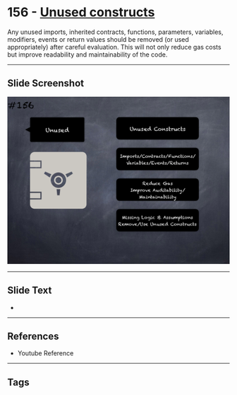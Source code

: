 # 156 - [Unused constructs](Unused%20constructs.md)
Any unused imports, inherited contracts, functions, parameters, variables, modifiers, events or return values should be removed (or used appropriately) after careful evaluation. This will not only reduce gas costs but improve readability and maintainability of the code.
___
## Slide Screenshot
![0156.png](../../images/5.Pitfalls%20and%20Best%20Practices%20201/156.png)
___
## Slide Text
- 
___
## References
- Youtube Reference
___
## Tags